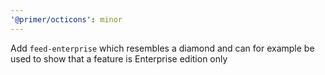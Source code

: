 ```yaml
---
'@primer/octicons': minor
---
```


Add `feed-enterprise` which resembles a diamond and can for example be used to show that a feature is Enterprise edition only
